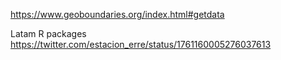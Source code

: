 
https://www.geoboundaries.org/index.html#getdata

Latam R packages
https://twitter.com/estacion_erre/status/1761160005276037613

